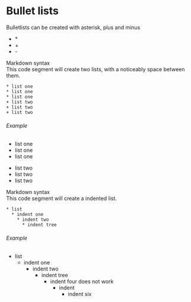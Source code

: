 # Bullet lists

Bulletlists can be created with asterisk, plus and minus

* \*
* \+
* \-

Markdown syntax  
This code segment will create two lists, with a noticeably space between them.
``` 
* list one
* list one
* list one
+ list two
+ list two
+ list two
```
###### Example
* list one
* list one
* list one
+ list two
+ list two
+ list two

Markdown syntax  
This code segment will create a indented list.
``` 
* list
  * indent one
    * indent two
      * indent tree 
```
###### Example
* list
  * indent one
    * indent two
      * indent tree 
        * indent four does not work
          * indent
            * indent six
    
